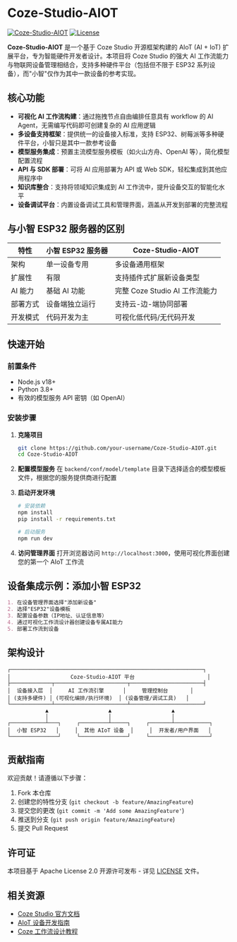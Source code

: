 # Coze-Studio-AIOT

[![Coze-Studio-AIOT](https://img.shields.io/badge/Coze-Studio--AIOT-blue)]([https://github.com/coze-dev/coze-studio](https://github.com/jiahello/Coze-Studio-AIOT))
[![License](https://img.shields.io/badge/License-Apache_2.0-blue.svg)](LICENSE)

**Coze-Studio-AIOT** 是一个基于 Coze Studio 开源框架构建的 AIoT (AI + IoT) 扩展平台，专为智能硬件开发者设计。本项目将 Coze Studio 的强大 AI 工作流能力与物联网设备管理相结合，支持多种硬件平台（包括但不限于 ESP32 系列设备），而"小智"仅作为其中一款设备的参考实现。

## 核心功能

- **可视化 AI 工作流构建**：通过拖拽节点自由编排任意具有 workflow 的 AI Agent，无需编写代码即可创建复杂的 AI 应用逻辑 
- **多设备支持框架**：提供统一的设备接入标准，支持 ESP32、树莓派等多种硬件平台，小智只是其中一款参考设备
- **模型服务集成**：预置主流模型服务模板（如火山方舟、OpenAI 等），简化模型配置流程 
- **API 与 SDK 部署**：可将 AI 应用部署为 API 或 Web SDK，轻松集成到其他应用程序中 
- **知识库整合**：支持将领域知识集成到 AI 工作流中，提升设备交互的智能化水平 
- **设备调试平台**：内置设备调试工具和管理界面，涵盖从开发到部署的完整流程 

## 与小智 ESP32 服务器的区别

| 特性 | 小智 ESP32 服务器 | Coze-Studio-AIOT |
|------|-------------------|----------------|
| 架构 | 单一设备专用 | 多设备通用框架 |
| 扩展性 | 有限 | 支持插件式扩展新设备类型 |
| AI 能力 | 基础 AI 功能 | 完整 Coze Studio AI 工作流能力 |
| 部署方式 | 设备端独立运行 | 支持云-边-端协同部署 |
| 开发模式 | 代码开发为主 | 可视化低代码/无代码开发  |

## 快速开始

### 前置条件
- Node.js v18+
- Python 3.8+
- 有效的模型服务 API 密钥（如 OpenAI）

### 安装步骤

1. **克隆项目**
   ```bash
   git clone https://github.com/your-username/Coze-Studio-AIOT.git
   cd Coze-Studio-AIOT
   ```

2. **配置模型服务**
   在 `backend/conf/model/template` 目录下选择适合的模型模板文件，根据您的服务提供商进行配置 

3. **启动开发环境**
   ```bash
   # 安装依赖
   npm install
   pip install -r requirements.txt
   
   # 启动服务
   npm run dev
   ```

4. **访问管理界面**
   打开浏览器访问 `http://localhost:3000`，使用可视化界面创建您的第一个 AIoT 工作流 

## 设备集成示例：添加小智 ESP32

```markdown
1. 在设备管理界面选择"添加新设备"
2. 选择"ESP32"设备模板
3. 配置设备参数（IP地址、认证信息等）
4. 通过可视化工作流设计器创建设备专属AI能力
5. 部署工作流到设备
```

## 架构设计

```
┌─────────────────────────────────────────────────────────────┐
│                   Coze-Studio-AIOT 平台                       │
├─────────────┬───────────────────────┬───────────────────────┤
│  设备接入层  │     AI 工作流引擎      │     管理控制台       │
│ (支持多硬件) │ (可视化编排/执行环境)  │ (设备管理/调试工具)   │
└─────────────┴───────────────────────┴───────────────────────┘
            ▲                   ▲                   ▲
            │                   │                   │
┌───────────┴───┐     ┌─────────┴─────┐     ┌───────┴───────────┐
│  小智 ESP32   │     │  其他 AIoT 设备  │     │  开发者/用户界面   │
└───────────────┘     └───────────────┘     └───────────────────┘
```

## 贡献指南

欢迎贡献！请遵循以下步骤：
1. Fork 本仓库
2. 创建您的特性分支 (`git checkout -b feature/AmazingFeature`)
3. 提交您的更改 (`git commit -m 'Add some AmazingFeature'`)
4. 推送到分支 (`git push origin feature/AmazingFeature`)
5. 提交 Pull Request

## 许可证

本项目基于 Apache License 2.0 开源许可发布 - 详见 [LICENSE](LICENSE) 文件。

## 相关资源

- [Coze Studio 官方文档](https://github.com/coze-dev/coze-studio/wiki)
- [AIoT 设备开发指南](https://github.com/coze-dev/coze-studio/wiki/2.-%E5%BF%AB%E9%80%9F%E5%BC%80%E5%A7%8B) 
- [Coze 工作流设计教程](https://www.coze.com/guides/features) 
